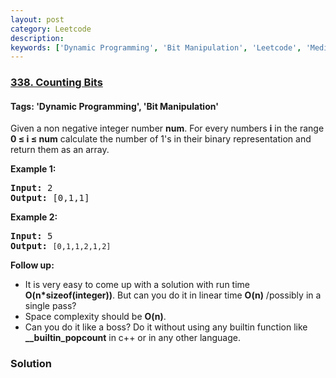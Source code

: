 ```yaml
---
layout: post
category: Leetcode
description: 
keywords: ['Dynamic Programming', 'Bit Manipulation', 'Leetcode', 'Medium']
---
```

### [338. Counting Bits](https://leetcode.com/problems/counting-bits)

#### Tags: 'Dynamic Programming', 'Bit Manipulation'

<div class="content__u3I1 question-content__JfgR"><div><p>Given a non negative integer number <b>num</b>. For every numbers <b>i</b> in the range <b>0 ≤ i ≤ num</b> calculate the number of 1's in their binary representation and return them as an array.</p>
<p><strong>Example 1:</strong></p>
<pre><strong>Input: </strong><span id="example-input-1-1">2</span>
<strong>Output: </strong><span id="example-output-1">[0,1,1]</span></pre>
<p><strong>Example 2:</strong></p>
<pre><strong>Input: </strong><span id="example-input-1-1">5</span>
<strong>Output: </strong><code>[0,1,1,2,1,2]</code>
</pre>
<p><b>Follow up:</b></p>
<ul>
<li>It is very easy to come up with a solution with run time <b>O(n*sizeof(integer))</b>. But can you do it in linear time <b>O(n)</b> /possibly in a single pass?</li>
<li>Space complexity should be <b>O(n)</b>.</li>
<li>Can you do it like a boss? Do it without using any builtin function like <b>__builtin_popcount</b> in c++ or in any other language.</li>
</ul></div></div>

### Solution
